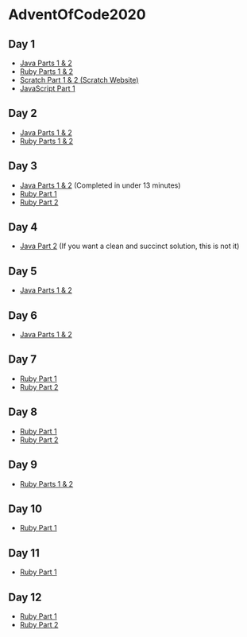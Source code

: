 # AdventOfCode2020

## Day 1
- [Java Parts 1 & 2](day1/day1.java)
- [Ruby Parts 1 & 2](day1/day1.rb)
- [Scratch Part 1 & 2 (Scratch Website)](https://scratch.mit.edu/projects/457076143/)
- [JavaScript Part 1](day1/day1.js)

## Day 2
- [Java Parts 1 & 2](day2/day2.java)
- [Ruby Parts 1 & 2](day2/day2.rb)

## Day 3
- [Java Parts 1 & 2](day3/day3.java) (Completed in under 13 minutes)
- [Ruby Part 1](day3/day3.rb)
- [Ruby Part 2](day3/day3_2.rb)

## Day 4
- [Java Part 2](day4/day4.java) (If you want a clean and succinct solution, this is not it)

## Day 5
- [Java Parts 1 & 2](day5/day5.java)

## Day 6
- [Java Parts 1 & 2](day6/day6.java)

## Day 7
- [Ruby Part 1](day7/day7.rb)
- [Ruby Part 2](day7/day7_2.rb)

## Day 8
- [Ruby Part 1](day8/day8.rb)
- [Ruby Part 2](day8/day8_2.rb)

## Day 9
- [Ruby Parts 1 & 2](day9/day9.rb)

## Day 10
- [Ruby Part 1](day10/day10.rb)

## Day 11
- [Ruby Part 1](day11/day11.rb)

## Day 12
- [Ruby Part 1](day12/day12.rb)
- [Ruby Part 2](day12/day12_2.rb)
